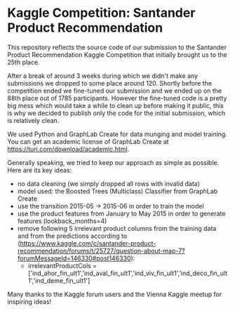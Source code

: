 # Kaggle Competition: Santander Product Recommendation

This repository reflects the source code of our submission to the Santander Product Recommendation Kaggle Competition that initially brought us to the 25th place.

After a break of around 3 weeks during which we didn't make any submissions we dropped to some place around 120. Shortly before the competition ended we fine-tuned our submission and we ended up on the 88th place out of 1785 participants. However the fine-tuned code is a pretty big mess which would take a while to clean up before making it public, this is why we decided to publish only the code for the initial submission, which is relatively clean.

We used Python and GraphLab Create for data munging and model training. You can get an academic license of GraphLab Create at https://turi.com/download/academic.html.

Generally speaking, we tried to keep our approach as simple as possible. Here are its key ideas:

* no data cleaning (we simply dropped all rows with invalid data)
* model used: the Boosted Trees (Multiclass) Classifier from GraphLab Create
* use the transition 2015-05 -> 2015-06  in order to train the model
* use the product features from January to May 2015 in order to generate features (lookback_months=4)
* remove following 5 irrelevant product columns from the training data and from the predictions according to (https://www.kaggle.com/c/santander-product-recommendation/forums/t/25727/question-about-map-7?forumMessageId=146330#post146330):
    * irrelevantProductCols =['ind_ahor_fin_ult1','ind_aval_fin_ult1','ind_viv_fin_ult1','ind_deco_fin_ult1','ind_deme_fin_ult1']

Many thanks to the Kaggle forum users and the Vienna Kaggle meetup for inspiring ideas!
